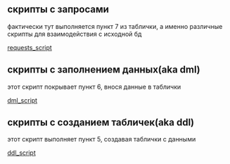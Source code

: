 ## скрипты с запросами

фактически тут выполняется пункт 7 из таблички, а именно различные скрипты для взаимодействия с исходной бд

[requests_script](sql-scripts/wiki_requests.sql)

## скрипты с заполнением данных(aka dml)

этот скрипт покрывает пункт 6, внося данные в таблички

[dml_script](sql-scripts/wiki_insert_dml.sql)

## скрипты с созданием табличек(aka ddl)

этот скрипт выполняет пункт 5, создавая таблички с данными

[ddl_script](sql-scripts/wikimipt2_ddl.sql)

